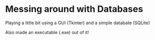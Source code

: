 # Messing around with Databases

Playing a little bit using a GUI (Tkinter) and a simple databate (SQLite)

Also made an executable (.exe) out of it!